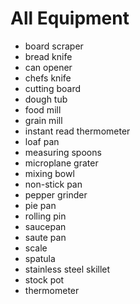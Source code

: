 # All Equipment

- board scraper
- bread knife
- can opener
- chefs knife
- cutting board
- dough tub
- food mill
- grain mill
- instant read thermometer
- loaf pan
- measuring spoons
- microplane grater
- mixing bowl
- non-stick pan
- pepper grinder
- pie pan
- rolling pin
- saucepan
- saute pan
- scale
- spatula
- stainless steel skillet
- stock pot
- thermometer
